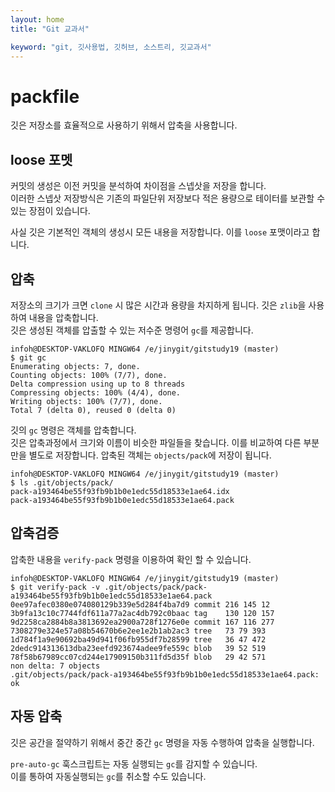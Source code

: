 ```yaml
---
layout: home
title: "Git 교과서"

keyword: "git, 깃사용법, 깃허브, 소스트리, 깃교과서"
---
```

# packfile
깃은 저장소를 효율적으로 사용하기 위해서 압축을 사용합니다.

## loose 포멧
커밋의 생성은 이전 커밋을 분석하여 차이점을 스넵삿을 저장을 합니다.  
이러한 스넵삿 저장방식은 기존의 파일단위 저장보다 적은 용량으로 테이터를 보관할 수 있는 장점이 있습니다.

사실 깃은 기본적인 객체의 생성시 모든 내용을 저장합니다. 이를 `loose` 포맷이라고 합니다. 

## 압축
저장소의 크기가 크면 `clone` 시 많은 시간과 용량을 차지하게 됩니다. 깃은 `zlib`을 사용하여 내용을 압축합니다.  
깃은 생성된 객체를 압출할 수 있는 저수준 명령어 `gc`를 제공합니다.

```
infoh@DESKTOP-VAKLOFQ MINGW64 /e/jinygit/gitstudy19 (master)
$ git gc
Enumerating objects: 7, done.
Counting objects: 100% (7/7), done.
Delta compression using up to 8 threads
Compressing objects: 100% (4/4), done.
Writing objects: 100% (7/7), done.
Total 7 (delta 0), reused 0 (delta 0)
```

깃의 `gc` 명령은 객체를 압축합니다.  
깃은 압축과정에서 크기와 이름이 비슷한 파일들을 찾습니다. 이를 비교하여 다른 부분만을 별도로 저장합니다. 압축된 객체는 `objects/pack`에 저장이 됩니다.

```
infoh@DESKTOP-VAKLOFQ MINGW64 /e/jinygit/gitstudy19 (master)
$ ls .git/objects/pack/
pack-a193464be55f93fb9b1b0e1edc55d18533e1ae64.idx
pack-a193464be55f93fb9b1b0e1edc55d18533e1ae64.pack
```

## 압축검증
압축한 내용을 `verify-pack` 명령을 이용하여 확인 할 수 있습니다.

```
infoh@DESKTOP-VAKLOFQ MINGW64 /e/jinygit/gitstudy19 (master)
$ git verify-pack -v .git/objects/pack/pack-a193464be55f93fb9b1b0e1edc55d18533e1ae64.pack
0ee97afec0380e074080129b339e5d284f4ba7d9 commit 216 145 12
3b9fa13c10c7744fdf611a77a2ac4db792c0baac tag    130 120 157
9d2258ca2884b8a3813692ea2900a728f1276e0e commit 167 116 277
7308279e324e57a08b54670b6e2ee1e2b1ab2ac3 tree   73 79 393
1d784f1a9e90692ba49d941f06fb955df7b28599 tree   36 47 472
2dedc914313613dba23eefd923674adee9fe559c blob   39 52 519
78f58b67989cc07cd244e17909150b311fd5d35f blob   29 42 571
non delta: 7 objects
.git/objects/pack/pack-a193464be55f93fb9b1b0e1edc55d18533e1ae64.pack: ok
```

## 자동 압축
깃은 공간을 절약하기 위해서 중간 중간 `gc` 명령을 자동 수행하여 압축을 실행합니다.

`pre-auto-gc` 훅스크립트는 자동 실행되는 `gc`를 감지할 수 있습니다.  
이를 통하여 자동실행되는 `gc`를 취소할 수도 있습니다.
